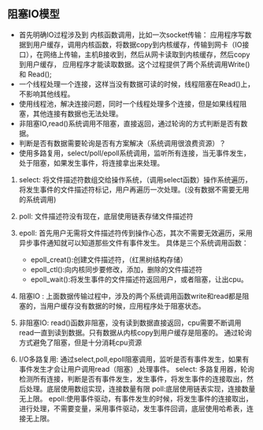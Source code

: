 ## 阻塞IO模型
* 首先明确IO过程涉及到 内核函数调用，比如一次socket传输：
应用程序写数据到用户缓存，调用内核函数，将数据copy到内核缓存，传输到网卡（IO接口），在网络上传输，主机B接收到，然后从网卡读取到内核缓存，然后copy到用户缓存，
应用程序才能读取数据。这个过程提供了两个系统调用Write() 和 Read();
* 一个线程处理一个连接，这样当没有数据可读的时候，线程阻塞在Read()上，不影响其他线程。
* 使用线程池，解决连接问题，同时一个线程处理多个连接，但是如果线程阻塞，其他连接有数据也无法处理。
* 非阻塞IO,read()系统调用不阻塞，直接返回，通过轮询的方式判断是否有数据。
* 判断是否有数据需要轮询是否有方案解决（系统调用很浪费资源）？
* 使用多路复用，select/poll/epoll系统调用，监听所有连接，当无事件发生，处于阻塞，如果发生事件，将连接拿出来处理。
1. select: 将文件描述符数组交给操作系统，（调用select函数）操作系统遍历，将发生事件的文件描述符标记，用户再遍历一次处理。(没有数据不需要无用的系统调用)
2. poll: 文件描述符没有现在，底层使用链表存储文件描述符
3. epoll: 首先用户无需将文件描述符传到操作心态，其次不需要无效遍历，采用异步事件通知就可以知道那些文件有事件发生。
   具体是三个系统调用函数：
   * epoll_creat():创建文件描述符，（红黑树结构存储）
   * epoll_ctl():向内核同步要修改，添加，删除的文件描述符
   * epoll_wait():将发生事件的文件描述符返回用户，或者阻塞，让出cpu。

1. 阻塞IO : 上面数据传输过程中，涉及的两个系统调用函数write和read都是阻塞的，当用户缓存没有数据的时候，应用程序处于阻塞状态。
2. 非阻塞IO: read()函数非阻塞，没有读到数据直接返回，cpu需要不断调用read一直到读到数据。只有数据从内核copy到用户缓存是阻塞的。
  通过轮询方式避免了阻塞，但是十分消耗cpu资源
3. I/O多路复用: 通过select,poll,epoll阻塞调用，监听是否有事件发生，如果有事件发生才会让用户调用read（阻塞）,处理事件。
   select: 多路复用器，轮询检测所有连接，判断是否有事件发生，发生事件，将发生事件的连接取出，然后处理。底层使用数组实现，连接数量有限
   poll:底层使用链表实现，连接数量无上限。
   epoll:使用事件驱动，有事件发生的时候，将发生事件的连接取出，进行处理，不需要变量，采用事件驱动，发生事件回调，底层使用哈希表，连接无上限。
 
 
 

